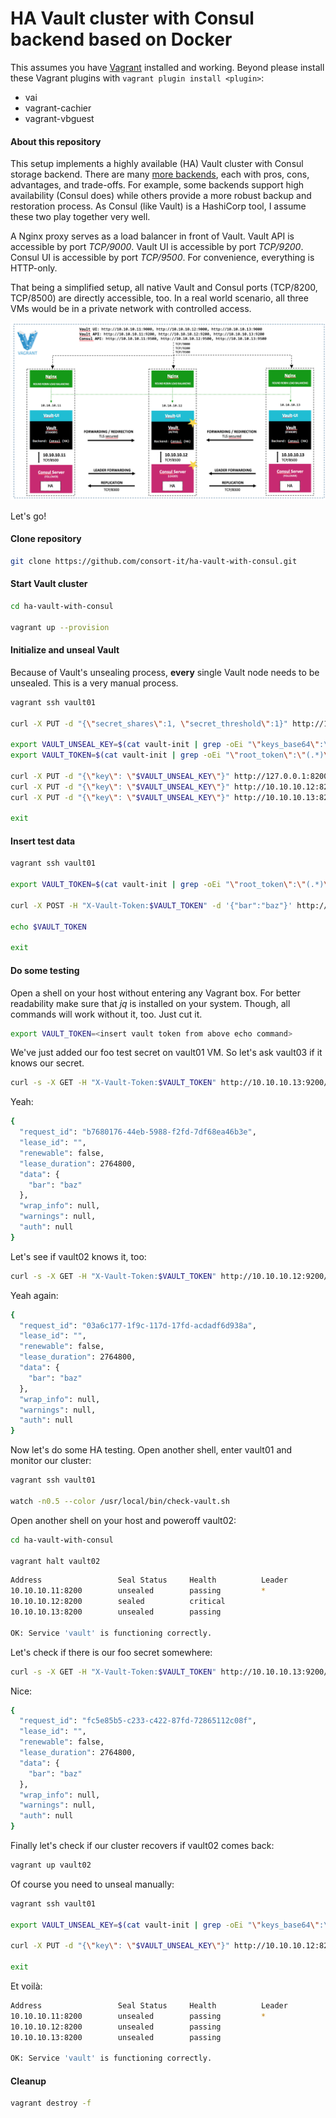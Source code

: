 # HA Vault cluster with Consul backend based on Docker

This assumes you have [Vagrant](https://www.vagrantup.com/) installed and working. Beyond please install these Vagrant plugins with  ```vagrant plugin install <plugin>```:

- vai
- vagrant-cachier
- vagrant-vbguest

#### About this repository

This setup implements a highly available (HA) Vault cluster with Consul storage backend. There are many [more backends](https://www.vaultproject.io/docs/configuration/storage/index.html), each with pros, cons, advantages, and trade-offs. For example, some backends support high availability (Consul does) while others provide a more robust backup and restoration process. As Consul (like Vault) is a HashiCorp tool, I assume these two play together very well.

A Nginx proxy serves as a load balancer in front of Vault. Vault API is accessible by port _TCP/9000_. Vault UI is accessible by port _TCP/9200_. Consul UI is accessible by port _TCP/9500_. For convenience, everything is HTTP-only.

That being a simplified setup, all native Vault and Consul ports (TCP/8200, TCP/8500) are directly accessible, too. In a real world scenario, all three VMs would be in a private network with controlled access.

![Vagrant HA Vault cluster with Consul backend](vagrant-ha-vault-with-consul.png "Vagrant HA Vault cluster with Consul backend")

Let's go!

#### Clone repository

```bash
git clone https://github.com/consort-it/ha-vault-with-consul.git
```

#### Start Vault cluster

```bash
cd ha-vault-with-consul

vagrant up --provision
```

#### Initialize and unseal Vault

Because of Vault's unsealing process, __every__ single Vault node needs to be unsealed. This is a very manual process.

```bash
vagrant ssh vault01

curl -X PUT -d "{\"secret_shares\":1, \"secret_threshold\":1}" http://127.0.0.1:8200/v1/sys/init | tee vault-init

export VAULT_UNSEAL_KEY=$(cat vault-init | grep -oEi "\"keys_base64\":\[\"(.*)\"\]" | grep -oEi "\[\"(\S*)\"\]" | sed 's/\["//g' | sed 's/"\]//g')
export VAULT_TOKEN=$(cat vault-init | grep -oEi "\"root_token\":\"(.*)\"" | grep -oEi ":\"(\S*)\"" | sed 's/://g' | sed 's/\"//g')

curl -X PUT -d "{\"key\": \"$VAULT_UNSEAL_KEY\"}" http://127.0.0.1:8200/v1/sys/unseal
curl -X PUT -d "{\"key\": \"$VAULT_UNSEAL_KEY\"}" http://10.10.10.12:8200/v1/sys/unseal
curl -X PUT -d "{\"key\": \"$VAULT_UNSEAL_KEY\"}" http://10.10.10.13:8200/v1/sys/unseal

exit
```

#### Insert test data

```bash
vagrant ssh vault01

export VAULT_TOKEN=$(cat vault-init | grep -oEi "\"root_token\":\"(.*)\"" | grep -oEi ":\"(\S*)\"" | sed 's/://g' | sed 's/\"//g')

curl -X POST -H "X-Vault-Token:$VAULT_TOKEN" -d '{"bar":"baz"}' http://127.0.0.1:8200/v1/secret/foo

echo $VAULT_TOKEN

exit
```

#### Do some testing

Open a shell on your host without entering any Vagrant box. For better readability make sure that _jq_ is installed on your system. Though, all commands will work without it, too. Just cut it.

```bash
export VAULT_TOKEN=<insert vault token from above echo command>
```

We've just added our foo test secret on vault01 VM. So let's ask vault03 if it knows our secret.

```bash
curl -s -X GET -H "X-Vault-Token:$VAULT_TOKEN" http://10.10.10.13:9200/v1/secret/foo | jq .
```
Yeah:

```bash
{
  "request_id": "b7680176-44eb-5988-f2fd-7df68ea46b3e",
  "lease_id": "",
  "renewable": false,
  "lease_duration": 2764800,
  "data": {
    "bar": "baz"
  },
  "wrap_info": null,
  "warnings": null,
  "auth": null
}
```

Let's see if vault02 knows it, too:

```bash
curl -s -X GET -H "X-Vault-Token:$VAULT_TOKEN" http://10.10.10.12:9200/v1/secret/foo | jq .
```
Yeah again:

```bash
{
  "request_id": "03a6c177-1f9c-117d-17fd-acdadf6d938a",
  "lease_id": "",
  "renewable": false,
  "lease_duration": 2764800,
  "data": {
    "bar": "baz"
  },
  "wrap_info": null,
  "warnings": null,
  "auth": null
}
```

Now let's do some HA testing. Open another shell, enter vault01 and monitor our cluster:

```bash
vagrant ssh vault01

watch -n0.5 --color /usr/local/bin/check-vault.sh
```

Open another shell on your host and poweroff vault02:

```bash
cd ha-vault-with-consul

vagrant halt vault02
```

```bash
Address                 Seal Status     Health          Leader
10.10.10.11:8200        unsealed        passing         *
10.10.10.12:8200        sealed          critical
10.10.10.13:8200        unsealed        passing

OK: Service 'vault' is functioning correctly.
```

Let's check if there is our foo secret somewhere:

```bash
curl -s -X GET -H "X-Vault-Token:$VAULT_TOKEN" http://10.10.10.13:9200/v1/secret/foo | jq .
```

Nice:

```bash
{
  "request_id": "fc5e85b5-c233-c422-87fd-72865112c08f",
  "lease_id": "",
  "renewable": false,
  "lease_duration": 2764800,
  "data": {
    "bar": "baz"
  },
  "wrap_info": null,
  "warnings": null,
  "auth": null
}
```

Finally let's check if our cluster recovers if vault02 comes back:

```bash
vagrant up vault02
```

Of course you need to unseal manually:

```bash
vagrant ssh vault01

export VAULT_UNSEAL_KEY=$(cat vault-init | grep -oEi "\"keys_base64\":\[\"(.*)\"\]" | grep -oEi "\[\"(\S*)\"\]" | sed 's/\["//g' | sed 's/"\]//g')

curl -X PUT -d "{\"key\": \"$VAULT_UNSEAL_KEY\"}" http://10.10.10.12:8200/v1/sys/unseal

exit
```

Et voilà:

```bash
Address                 Seal Status     Health          Leader
10.10.10.11:8200        unsealed        passing         *
10.10.10.12:8200        unsealed        passing
10.10.10.13:8200        unsealed        passing

OK: Service 'vault' is functioning correctly.
```

#### Cleanup

```bash
vagrant destroy -f
```
